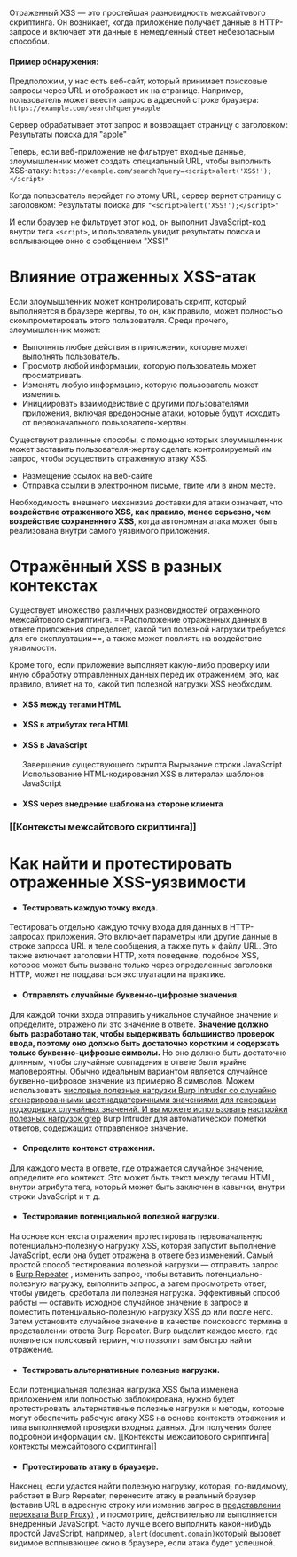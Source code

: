 Отраженный XSS — это простейшая разновидность межсайтового скриптинга. Он возникает, когда приложение получает данные в HTTP-запросе и включает эти данные в немедленный ответ небезопасным способом.

#### Пример обнаружения:
Предположим, у нас есть веб-сайт, который принимает поисковые запросы через URL и отображает их на странице. Например, пользователь может ввести запрос в адресной строке браузера:
`https://example.com/search?query=apple`

Сервер обрабатывает этот запрос и возвращает страницу с заголовком:
Результаты поиска для "apple"

Теперь, если веб-приложение не фильтрует входные данные, злоумышленник может создать специальный URL, чтобы выполнить XSS-атаку:
`https://example.com/search?query=<script>alert('XSS!');</script>`

Когда пользователь перейдет по этому URL, сервер вернет страницу с заголовком:
Результаты поиска для `"<script>alert('XSS!');</script>"`


И если браузер не фильтрует этот код, он выполнит JavaScript-код внутри тега `<script>`, и пользователь увидит результаты поиска и всплывающее окно с сообщением "XSS!" 

# Влияние отраженных XSS-атак

Если злоумышленник может контролировать скрипт, который выполняется в браузере жертвы, то он, как правило, может полностью скомпрометировать этого пользователя. Среди прочего, злоумышленник может:
- Выполнять любые действия в приложении, которые может выполнять пользователь.
- Просмотр любой информации, которую пользователь может просматривать.
- Изменять любую информацию, которую пользователь может изменить.
- Инициировать взаимодействие с другими пользователями приложения, включая вредоносные атаки, которые будут исходить от первоначального пользователя-жертвы.

Существуют различные способы, с помощью которых злоумышленник может заставить пользователя-жертву сделать контролируемый им запрос, чтобы осуществить отраженную атаку XSS. 
- Размещение ссылок на веб-сайте
- Отправка ссылки в электронном письме, твите или в ином месте.

Необходимость внешнего механизма доставки для атаки означает, что **воздействие отраженного XSS, как правило, менее серьезно, чем воздействие сохраненного XSS**, когда автономная атака может быть реализована внутри самого уязвимого приложения.

# Отражённый XSS в разных контекстах

Существует множество различных разновидностей отраженного межсайтового скриптинга. ==Расположение отраженных данных в ответе приложения определяет, какой тип полезной нагрузки требуется для его эксплуатации==, а также может повлиять на воздействие уязвимости.

Кроме того, если приложение выполняет какую-либо проверку или иную обработку отправленных данных перед их отражением, это, как правило, влияет на то, какой тип полезной нагрузки XSS необходим.

- #### XSS между тегами HTML
- #### XSS в атрибутах тега HTML
- #### XSS в JavaScript
	Завершение существующего скрипта
	Вырывание строки JavaScript
	Использование HTML-кодирования
	XSS в литералах шаблонов JavaScript
- #### XSS через внедрение шаблона на стороне клиента

### [[Контексты межсайтового скриптинга]]

# Как найти и протестировать отраженные XSS-уязвимости

- #### Тестировать каждую точку входа.
Тестировать отдельно каждую точку входа для данных в HTTP-запросах приложения. Это включает параметры или другие данные в строке запроса URL и теле сообщения, а также путь к файлу URL. Это также включает заголовки HTTP, хотя поведение, подобное XSS, которое может быть вызвано только через определенные заголовки HTTP, может не поддаваться эксплуатации на практике.

- #### Отправлять случайные буквенно-цифровые значения. 
Для каждой точки входа отправить уникальное случайное значение и определите, отражено ли это значение в ответе. **Значение должно быть разработано так, чтобы выдерживать большинство проверок ввода, поэтому оно должно быть достаточно коротким и содержать только буквенно-цифровые символы.** Но оно должно быть достаточно длинным, чтобы случайные совпадения в ответе были крайне маловероятны. Обычно идеальным вариантом является случайное буквенно-цифровое значение из примерно 8 символов. Можем использовать [числовые полезные нагрузки Burp Intruder со случайно сгенерированными шестнадцатеричными значениями для генерации подходящих случайных значений. И вы можете использовать](https://portswigger.net/burp/documentation/desktop/tools/intruder/payloads/types#numbers) [настройки полезных нагрузок grep](https://portswigger.net/burp/documentation/desktop/tools/intruder/configure-attack/settings#grep-payloads) Burp Intruder для автоматической пометки ответов, содержащих отправленное значение.

- #### Определите контекст отражения.
Для каждого места в ответе, где отражается случайное значение, определите его контекст. Это может быть текст между тегами HTML, внутри атрибута тега, который может быть заключен в кавычки, внутри строки JavaScript и т. д.

- #### Тестирование потенциальной полезной нагрузки.
На основе контекста отражения протестировать первоначальную потенциально-полезную нагрузку XSS, которая запустит выполнение JavaScript, если она будет отражена в ответе без изменений. Самый простой способ тестирования полезной нагрузки — отправить запрос в [Burp Repeater](https://portswigger.net/burp/documentation/desktop/tools/repeater) , изменить запрос, чтобы вставить потенциально-полезную нагрузку, выполнить запрос, а затем просмотреть ответ, чтобы увидеть, сработала ли полезная нагрузка. Эффективный способ работы — оставить исходное случайное значение в запросе и поместить потенциально-полезную нагрузку XSS до или после него. Затем установите случайное значение в качестве поискового термина в представлении ответа Burp Repeater. Burp выделит каждое место, где появляется поисковый термин, что позволит вам быстро найти отражение.

- #### Тестировать альтернативные полезные нагрузки. 
Если потенциальная полезная нагрузка XSS была изменена приложением или полностью заблокирована, нужно будет протестировать альтернативные полезные нагрузки и методы, которые могут обеспечить рабочую атаку XSS на основе контекста отражения и типа выполняемой проверки входных данных. Для получения более подробной информации см. [[Контексты межсайтового скриптинга|контексты межсайтового скриптинга]]


- #### Протестировать атаку в браузере. 
Наконец, если удастся найти полезную нагрузку, которая, по-видимому, работает в Burp Repeater, перенесите атаку в реальный браузер (вставив URL в адресную строку или изменив запрос в [представлении перехвата Burp Proxy)](https://portswigger.net/burp/documentation/desktop/tools/proxy/intercept-messages) , и посмотрите, действительно ли выполняется внедренный JavaScript. Часто лучше всего выполнить какой-нибудь простой JavaScript, например, `alert(document.domain)`который вызовет видимое всплывающее окно в браузере, если атака будет успешной.